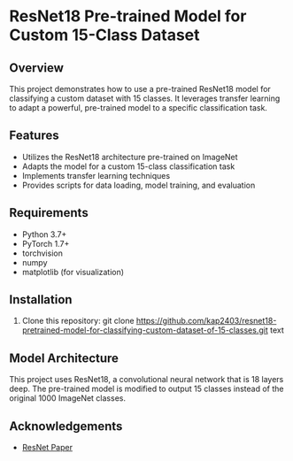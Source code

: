 # ResNet18 Pre-trained Model for Custom 15-Class Dataset

## Overview

This project demonstrates how to use a pre-trained ResNet18 model for classifying a custom dataset with 15 classes. It leverages transfer learning to adapt a powerful, pre-trained model to a specific classification task.

## Features

- Utilizes the ResNet18 architecture pre-trained on ImageNet
- Adapts the model for a custom 15-class classification task
- Implements transfer learning techniques
- Provides scripts for data loading, model training, and evaluation

## Requirements

- Python 3.7+
- PyTorch 1.7+
- torchvision
- numpy
- matplotlib (for visualization)

## Installation

1. Clone this repository: git clone https://github.com/kap2403/resnet18-pretrained-model-for-classifying-custom-dataset-of-15-classes.git
text


## Model Architecture

This project uses ResNet18, a convolutional neural network that is 18 layers deep. The pre-trained model is modified to output 15 classes instead of the original 1000 ImageNet classes.



## Acknowledgements
- [ResNet Paper](https://arxiv.org/abs/1512.03385)
